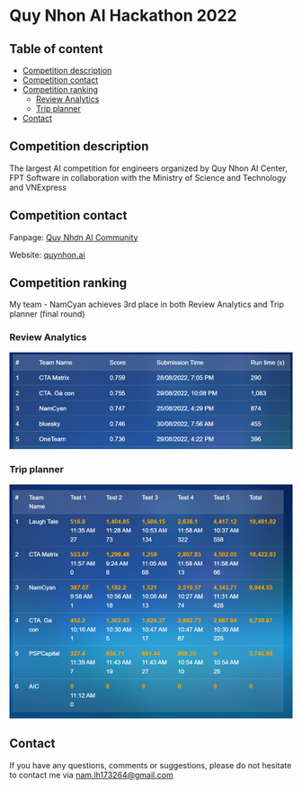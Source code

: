 # Quy Nhon AI Hackathon 2022

## Table of content
- [Competition description](#competition-description)
- [Competition contact](#competition-contact)
- [Competition ranking](#competition-ranking)
  - [Review Analytics](#review-analytics)
  - [Trip planner](#trip-planner)
- [Contact](#contact)

## Competition description
The largest AI competition for engineers organized by Quy Nhon AI Center, FPT Software in collaboration with the Ministry of Science and Technology and VNExpress

## Competition contact
Fanpage: [Quy Nhơn AI Community](https://www.facebook.com/QNAICommunity)

Website: [quynhon.ai](https://hackathon.quynhon.ai/hackathon-2022/home)

## Competition ranking
My team - NamCyan achieves 3rd place in both Review Analytics and Trip planner (final round)

### Review Analytics
<p align="center">
  <img src="./asset/reviewanalytics_leaderboard.png">
</p>

### Trip planner
<p align="center">
  <img src="./asset/tripplanner_leaderboard.png">
</p>

## Contact
If you have any questions, comments or suggestions, please do not hesitate to contact me via nam.lh173264@gmail.com
